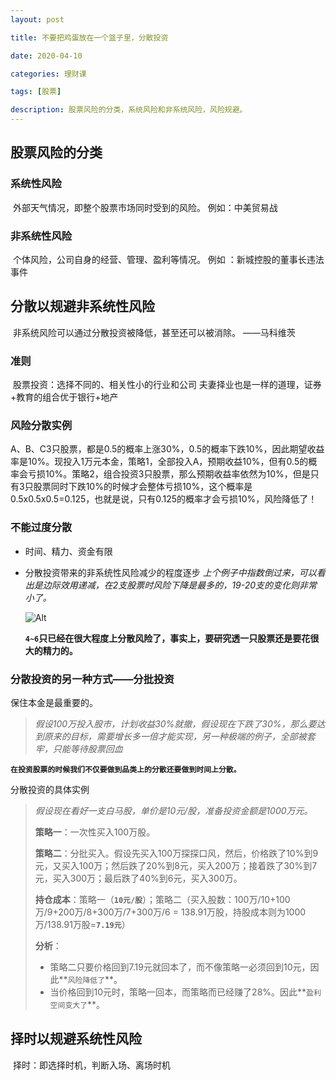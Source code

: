 ```yaml
---
layout: post

title: 不要把鸡蛋放在一个篮子里，分散投资

date: 2020-04-10

categories: 理财课

tags: [股票]

description: 股票风险的分类，系统风险和非系统风险，风险规避。 
---
```





## 股票风险的分类
### 系统性风险
​			外部天气情况，即整个股票市场同时受到的风险。 例如：中美贸易战
### 非系统性风险
​			 个体风险，公司自身的经营、管理、盈利等情况。 例如 ：新城控股的董事长违法事件
## 分散以规避非系统性风险
​		非系统风险可以通过分散投资被降低，甚至还可以被消除。 ——马科维茨
### 准则
​			股票投资：选择不同的、相关性小的行业和公司
​			夫妻择业也是一样的道理，证券+教育的组合优于银行+地产
### 风险分散实例
​			A、B、C3只股票，都是0.5的概率上涨30%，0.5的概率下跌10%，因此期望收益率是10%。现投入1万元本金，策略1，全部投入A，预期收益10%，但有0.5的概率会亏损10%。策略2，组合投资3只股票，那么预期收益率依然为10%，但是只有3只股票同时下跌10%的时候才会整体亏损10%，这个概率是0.5x0.5x0.5=0.125，也就是说，只有0.125的概率才会亏损10%，风险降低了！
### 不能过度分散

- 时间、精力、资金有限

- 分散投资带来的非系统性风险减少的程度逐步
  *上个例子中指数倒过来，可以看出是边际效用递减，在2支股票时风险下降是最多的，19-20支的变化则非常小了。*

  ![Alt](https://user-images.githubusercontent.com/35519242/78983059-06d13800-7b56-11ea-9bcb-636ac4f965e5.png)

  **`4~6`只已经在很大程度上分散风险了，事实上，要研究透一只股票还是要花很大的精力的。**

### 分散投资的另一种方式——分批投资

保住本金是最重要的。

> *假设100万投入股市，计划收益30%就撤，假设现在下跌了30%，那么要达到原来的目标，需要增长多一倍才能实现，另一种极端的例子，全部被套牢，只能等待股票回血*

**`在投资股票的时候我们不仅要做到品类上的分散还要做到时间上分散。`**

分散投资的具体实例

> *假设现在看好一支白马股，单价是10元/股，准备投资金额是1000万元。*
>
> **策略一**：一次性买入100万股。
>
> **策略二**：分批买入。假设先买入100万探探口风，然后，价格跌了10%到9元，又买入100万；然后跌了20%到8元，买入200万；接着跌了30%到7元，买入300万；最后跌了40%到6元，买入300万。
>
> **持仓成本**：策略一（**`10元/股`**）；策略二（买入股数：100万/10+100万/9+200万/8+300万/7+300万/6 = 138.91万股，持股成本则为1000万/138.91万股=**`7.19元`**）
>
> **分析**：
>
> - 策略二只要价格回到7.19元就回本了，而不像策略一必须回到10元，因此**`风险降低了`**。
> - 当价格回到10元时，策略一回本，而策略而已经赚了28%。因此**`盈利空间变大了`**。

## 择时以规避系统性风险

​		择时：即选择时机，判断入场、离场时机